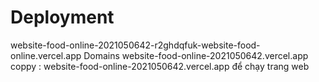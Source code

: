﻿# Deployment
website-food-online-2021050642-r2ghdqfuk-website-food-online.vercel.app
Domains
website-food-online-2021050642.vercel.app
coppy : website-food-online-2021050642.vercel.app
để chạy trang web
